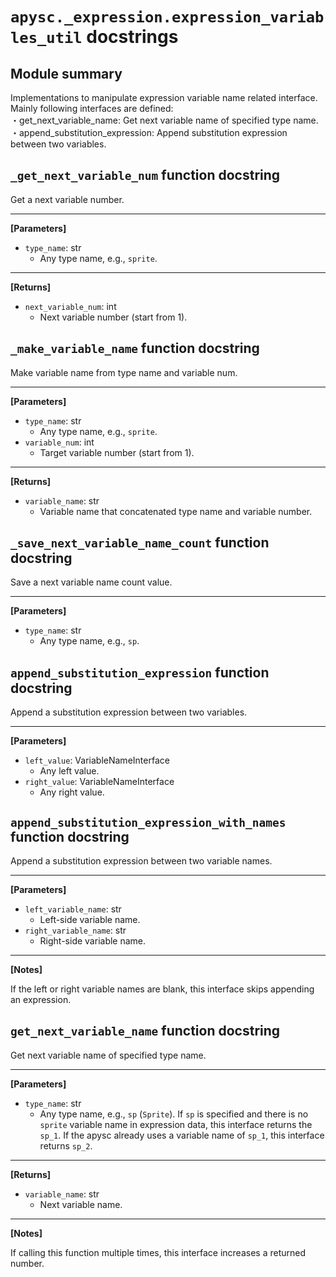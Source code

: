 # `apysc._expression.expression_variables_util` docstrings

## Module summary

Implementations to manipulate expression variable name related interface. Mainly following interfaces are defined: <br>・get_next_variable_name: Get next variable name of specified type name. <br>・append_substitution_expression: Append substitution expression between two variables.

## `_get_next_variable_num` function docstring

Get a next variable number.<hr>

**[Parameters]**

- `type_name`: str
  - Any type name, e.g., `sprite`.

<hr>

**[Returns]**

- `next_variable_num`: int
  - Next variable number (start from 1).

## `_make_variable_name` function docstring

Make variable name from type name and variable num.<hr>

**[Parameters]**

- `type_name`: str
  - Any type name, e.g., `sprite`.
- `variable_num`: int
  - Target variable number (start from 1).

<hr>

**[Returns]**

- `variable_name`: str
  - Variable name that concatenated type name and variable number.

## `_save_next_variable_name_count` function docstring

Save a next variable name count value.<hr>

**[Parameters]**

- `type_name`: str
  - Any type name, e.g., `sp`.

## `append_substitution_expression` function docstring

Append a substitution expression between two variables.<hr>

**[Parameters]**

- `left_value`: VariableNameInterface
  - Any left value.
- `right_value`: VariableNameInterface
  - Any right value.

## `append_substitution_expression_with_names` function docstring

Append a substitution expression between two variable names.<hr>

**[Parameters]**

- `left_variable_name`: str
  - Left-side variable name.
- `right_variable_name`: str
  - Right-side variable name.

<hr>

**[Notes]**

If the left or right variable names are blank, this interface skips appending an expression.

## `get_next_variable_name` function docstring

Get next variable name of specified type name.<hr>

**[Parameters]**

- `type_name`: str
  - Any type name, e.g., `sp` (`Sprite`). If `sp` is specified and there is no `sprite` variable name in expression data, this interface returns the `sp_1`. If the apysc already uses a variable name of `sp_1`, this interface returns `sp_2`.

<hr>

**[Returns]**

- `variable_name`: str
  - Next variable name.

<hr>

**[Notes]**

If calling this function multiple times, this interface increases a returned number.